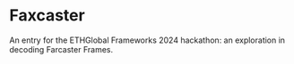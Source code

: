 # Faxcaster

An entry for the ETHGlobal Frameworks 2024 hackathon: an exploration in decoding Farcaster Frames.
